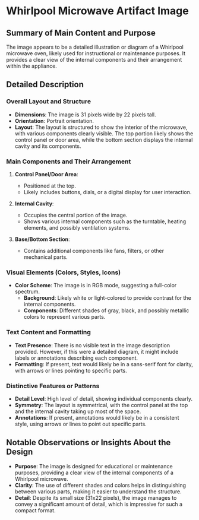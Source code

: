 # Whirlpool Microwave Artifact Image

## Summary of Main Content and Purpose
The image appears to be a detailed illustration or diagram of a Whirlpool microwave oven, likely used for instructional or maintenance purposes. It provides a clear view of the internal components and their arrangement within the appliance.

## Detailed Description

### Overall Layout and Structure
- **Dimensions**: The image is 31 pixels wide by 22 pixels tall.
- **Orientation**: Portrait orientation.
- **Layout**: The layout is structured to show the interior of the microwave, with various components clearly visible. The top portion likely shows the control panel or door area, while the bottom section displays the internal cavity and its components.

### Main Components and Their Arrangement
1. **Control Panel/Door Area**:
   - Positioned at the top.
   - Likely includes buttons, dials, or a digital display for user interaction.

2. **Internal Cavity**:
   - Occupies the central portion of the image.
   - Shows various internal components such as the turntable, heating elements, and possibly ventilation systems.

3. **Base/Bottom Section**:
   - Contains additional components like fans, filters, or other mechanical parts.

### Visual Elements (Colors, Styles, Icons)
- **Color Scheme**: The image is in RGB mode, suggesting a full-color spectrum.
  - **Background**: Likely white or light-colored to provide contrast for the internal components.
  - **Components**: Different shades of gray, black, and possibly metallic colors to represent various parts.

### Text Content and Formatting
- **Text Presence**: There is no visible text in the image description provided. However, if this were a detailed diagram, it might include labels or annotations describing each component.
- **Formatting**: If present, text would likely be in a sans-serif font for clarity, with arrows or lines pointing to specific parts.

### Distinctive Features or Patterns
- **Detail Level**: High level of detail, showing individual components clearly.
- **Symmetry**: The layout is symmetrical, with the control panel at the top and the internal cavity taking up most of the space.
- **Annotations**: If present, annotations would likely be in a consistent style, using arrows or lines to point out specific parts.

## Notable Observations or Insights About the Design
- **Purpose**: The image is designed for educational or maintenance purposes, providing a clear view of the internal components of a Whirlpool microwave.
- **Clarity**: The use of different shades and colors helps in distinguishing between various parts, making it easier to understand the structure.
- **Detail**: Despite its small size (31x22 pixels), the image manages to convey a significant amount of detail, which is impressive for such a compact format.